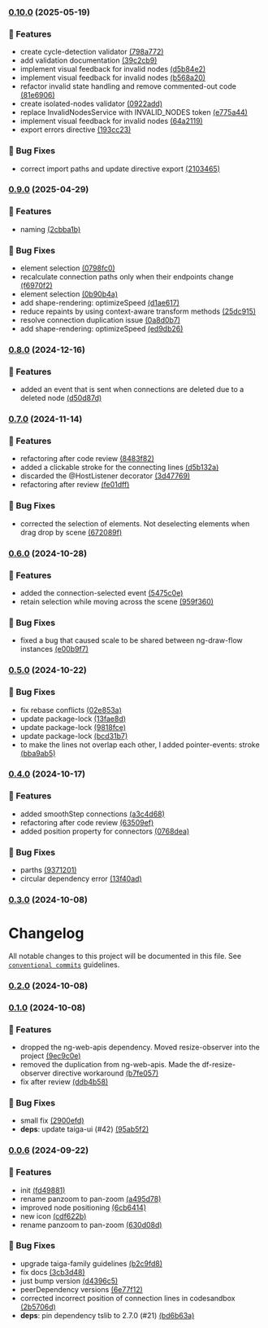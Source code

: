 ### [0.10.0](https://github.com/taiga-family/ng-draw-flow/compare/v0.9.0...v0.10.0) (2025-05-19)

### 🚀 Features

- create cycle-detection validator
  [(798a772)](https://github.com/taiga-family/ng-draw-flow/commit/798a772ec4783bfb97cf71e157de1b168f2394ec)
- add validation documentation
  [(39c2cb9)](https://github.com/taiga-family/ng-draw-flow/commit/39c2cb98cba292986f48db4ad98051a81581e193)
- implement visual feedback for invalid nodes
  [(d5b84e2)](https://github.com/taiga-family/ng-draw-flow/commit/d5b84e2a088043c0f5b7fbc0713af0b5a1c687a8)
- implement visual feedback for invalid nodes
  [(b568a20)](https://github.com/taiga-family/ng-draw-flow/commit/b568a20dda84953cf10797b0bbf7f1a662fce876)
- refactor invalid state handling and remove commented-out code
  [(81e6906)](https://github.com/taiga-family/ng-draw-flow/commit/81e6906cc0b80d26a9c2a77579a9f17115bca3c9)
- create isolated-nodes validator
  [(0922add)](https://github.com/taiga-family/ng-draw-flow/commit/0922addd9c7b6804795aaf5c49c5472465fdeeb0)
- replace InvalidNodesService with INVALID_NODES token
  [(e775a44)](https://github.com/taiga-family/ng-draw-flow/commit/e775a44a882e98eca3a1c814cc30592d47c66944)
- implement visual feedback for invalid nodes
  [(64a2119)](https://github.com/taiga-family/ng-draw-flow/commit/64a2119cdcc946061e3cba7907cd0cab898aeb98)
- export errors directive
  [(193cc23)](https://github.com/taiga-family/ng-draw-flow/commit/193cc23971997a1ade21fde72c7a30adb8cb3a90)

### 🐞 Bug Fixes

- correct import paths and update directive export
  [(2103465)](https://github.com/taiga-family/ng-draw-flow/commit/2103465762d73731ccad297231ab2248f1bd6a23)

### [0.9.0](https://github.com/taiga-family/ng-draw-flow/compare/v0.8.0...v0.9.0) (2025-04-29)

### 🚀 Features

- naming [(2cbba1b)](https://github.com/taiga-family/ng-draw-flow/commit/2cbba1beb5ba3901943fe0168ee36e6f686b84f8)

### 🐞 Bug Fixes

- element selection
  [(0798fc0)](https://github.com/taiga-family/ng-draw-flow/commit/0798fc08895e49a4ea232cf7ef6a7c1021321a16)
- recalculate connection paths only when their endpoints change
  [(f6970f2)](https://github.com/taiga-family/ng-draw-flow/commit/f6970f21500e9886e4357bc5c4fca108abdb7bd4)
- element selection
  [(0b90b4a)](https://github.com/taiga-family/ng-draw-flow/commit/0b90b4a285fa229700b58d6cfa4222853699bc50)
- add shape-rendering: optimizeSpeed
  [(d1ae617)](https://github.com/taiga-family/ng-draw-flow/commit/d1ae6173b47ccd44487e0e4b5fb34d88d328b7a3)
- reduce repaints by using context-aware transform methods
  [(25dc915)](https://github.com/taiga-family/ng-draw-flow/commit/25dc915befb9398be3274f72700458d6eb7dfd89)
- resolve connection duplication issue
  [(0a8d0b7)](https://github.com/taiga-family/ng-draw-flow/commit/0a8d0b7eafb3b112d5f78762b56bc40190410124)
- add shape-rendering: optimizeSpeed
  [(ed9db26)](https://github.com/taiga-family/ng-draw-flow/commit/ed9db26c0d08f512ca4a8c2555e72e70e30feba1)

### [0.8.0](https://github.com/taiga-family/ng-draw-flow/compare/v0.7.0...v0.8.0) (2024-12-16)

### 🚀 Features

- added an event that is sent when connections are deleted due to a deleted node
  [(d50d87d)](https://github.com/taiga-family/ng-draw-flow/commit/d50d87d83c278139ba2e175b1efb984e30e1c950)

### [0.7.0](https://github.com/taiga-family/ng-draw-flow/compare/v0.6.0...v0.7.0) (2024-11-14)

### 🚀 Features

- refactoring after code review
  [(8483f82)](https://github.com/taiga-family/ng-draw-flow/commit/8483f8263d1179e92e53b48af6926ac218d8553f)
- added a clickable stroke for the connecting lines
  [(d5b132a)](https://github.com/taiga-family/ng-draw-flow/commit/d5b132a3ae6b88c4d63f2133dda2d95422fe585f)
- discarded the @HostListener decorator
  [(3d47769)](https://github.com/taiga-family/ng-draw-flow/commit/3d477692926662148b2ec4f90b28963be620acb7)
- refactoring after review
  [(fe01dff)](https://github.com/taiga-family/ng-draw-flow/commit/fe01dffb87e4445e85dde4644483fdbb60078a87)

### 🐞 Bug Fixes

- corrected the selection of elements. Not deselecting elements when drag drop by scene
  [(672089f)](https://github.com/taiga-family/ng-draw-flow/commit/672089fb9cf86f9ef1b2173b553c87465c800624)

### [0.6.0](https://github.com/taiga-family/ng-draw-flow/compare/v0.5.0...v0.6.0) (2024-10-28)

### 🚀 Features

- added the connection-selected event
  [(5475c0e)](https://github.com/taiga-family/ng-draw-flow/commit/5475c0e64660fe7a1a5ef299e203c9cac7433723)
- retain selection while moving across the scene
  [(959f360)](https://github.com/taiga-family/ng-draw-flow/commit/959f360a5a458463dca8efc4e32ddb40e5c3b382)

### 🐞 Bug Fixes

- fixed a bug that caused scale to be shared between ng-draw-flow instances
  [(e00b9f7)](https://github.com/taiga-family/ng-draw-flow/commit/e00b9f77e404414f1d0fe623fb37ac211f88e80f)

### [0.5.0](https://github.com/taiga-family/ng-draw-flow/compare/v0.4.0...v0.5.0) (2024-10-22)

### 🐞 Bug Fixes

- fix rebase conflicts
  [(02e853a)](https://github.com/taiga-family/ng-draw-flow/commit/02e853a4f38e9635af7ebfb06b5e73abe1a6236d)
- update package-lock
  [(13fae8d)](https://github.com/taiga-family/ng-draw-flow/commit/13fae8de3c784b5b7cd0adaf4085feb6d88593a9)
- update package-lock
  [(9818fce)](https://github.com/taiga-family/ng-draw-flow/commit/9818fce78c576e661f697ce60ba4b64da2263818)
- update package-lock
  [(bcd31b7)](https://github.com/taiga-family/ng-draw-flow/commit/bcd31b73c8fc1124e3ba87d50e5ad63e76c48aa4)
- to make the lines not overlap each other, I added pointer-events: stroke
  [(bba9ab5)](https://github.com/taiga-family/ng-draw-flow/commit/bba9ab54e193c5e6e66d9ab190c6a95f5e66a3c2)

### [0.4.0](https://github.com/taiga-family/ng-draw-flow/compare/v0.3.0...v0.4.0) (2024-10-17)

### 🚀 Features

- added smoothStep connections
  [(a3c4d68)](https://github.com/taiga-family/ng-draw-flow/commit/a3c4d68bcaec97a06f6b6a38bb599f338a44d68e)
- refactoring after code review
  [(63509ef)](https://github.com/taiga-family/ng-draw-flow/commit/63509efd12979a69b78be528c2cc4ab0cb1bc33e)
- added position property for connectors
  [(0768dea)](https://github.com/taiga-family/ng-draw-flow/commit/0768dea74f955bc5e7b80137cc9ffcedc3053e55)

### 🐞 Bug Fixes

- parths [(9371201)](https://github.com/taiga-family/ng-draw-flow/commit/937120125f34a01426fca420c03b6b3065aecb0d)
- circular dependency error
  [(13f40ad)](https://github.com/taiga-family/ng-draw-flow/commit/13f40ada5791c9c08393c105afabd10f6daf3b39)

### [0.3.0](https://github.com/taiga-family/ng-draw-flow/compare/v0.2.0...v0.3.0) (2024-10-08)

# Changelog

All notable changes to this project will be documented in this file. See
[`conventional commits`](https://www.conventionalcommits.org/) guidelines.

### [0.2.0](https://github.com/taiga-family/ng-draw-flow/compare/v0.1.0...v0.2.0) (2024-10-08)

### [0.1.0](https://github.com/taiga-family/ng-draw-flow/compare/v0.0.6...v0.1.0) (2024-10-08)

### 🚀 Features

- dropped the ng-web-apis dependency. Moved resize-observer into the project
  [(9ec9c0e)](https://github.com/taiga-family/ng-draw-flow/commit/9ec9c0e90384393136887854b8ac6c6488245e74)
- removed the duplication from ng-web-apis. Made the df-resize-observer directive workaround
  [(b7fe057)](https://github.com/taiga-family/ng-draw-flow/commit/b7fe05717652e0dda027bf24c70c02ccbeb924b6)
- fix after review
  [(ddb4b58)](https://github.com/taiga-family/ng-draw-flow/commit/ddb4b585776052a04b2282ec148ecc487fb2e190)

### 🐞 Bug Fixes

- small fix [(2900efd)](https://github.com/taiga-family/ng-draw-flow/commit/2900efd1884da2be4018f05199d5b62e9e42f7e8)
- **deps**: update taiga-ui (#42)
  [(95ab5f2)](https://github.com/taiga-family/ng-draw-flow/commit/95ab5f20fd2bfd9189f6d0f07526ab7fcfba4ecd)

### [0.0.6]() (2024-09-22)

### 🚀 Features

- init [(fd49881)](https://github.com/taiga-family/ng-draw-flow/commit/fd49881f37b9112c9447ea6e60fbb768f8712c1c)
- rename panzoom to pan-zoom
  [(a495d78)](https://github.com/taiga-family/ng-draw-flow/commit/a495d78c4786875d4f77a3708f87cf8b8bdde6f6)
- improved node positioning
  [(6cb6414)](https://github.com/taiga-family/ng-draw-flow/commit/6cb6414c7e6b39375e40db6682ad5fde8183cb80)
- new icon [(cdf622b)](https://github.com/taiga-family/ng-draw-flow/commit/cdf622b3768653c9ca09df6c40b8de3ad290bb82)
- rename panzoom to pan-zoom
  [(630d08d)](https://github.com/taiga-family/ng-draw-flow/commit/630d08d8cde1b81ac322b868a9c66f96b373a365)

### 🐞 Bug Fixes

- upgrade taiga-family guidelines
  [(b2c9fd8)](https://github.com/taiga-family/ng-draw-flow/commit/b2c9fd80201f55ca4e98abd814219add1ee1e16b)
- fix docs [(3cb3d48)](https://github.com/taiga-family/ng-draw-flow/commit/3cb3d488a2eab9d3849e36c749fff67cba695aeb)
- just bump version
  [(d4396c5)](https://github.com/taiga-family/ng-draw-flow/commit/d4396c57305a66364163bcb668ec80d63e0880c2)
- peerDependency versions
  [(6e77f12)](https://github.com/taiga-family/ng-draw-flow/commit/6e77f12cdc6add0db9510b88d39822c8367bc130)
- corrected incorrect position of connection lines in codesandbox
  [(2b5706d)](https://github.com/taiga-family/ng-draw-flow/commit/2b5706d1247b0fa665f4ba8c77764bd1024362a4)
- **deps**: pin dependency tslib to 2.7.0 (#21)
  [(bd6b63a)](https://github.com/taiga-family/ng-draw-flow/commit/bd6b63af201c027a45a9ed50d1550c4fd7d7eb2f)
